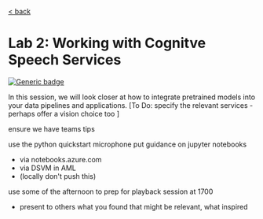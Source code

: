 [< back](../Lab2.md#The-Plan-for-the-Day)

# Lab 2: Working with Cognitve Speech Services
[![Generic badge](https://img.shields.io/badge/STATUS-DRAFT-ORANGE.svg)](https://shields.io/)

In this session, we will look closer at how to integrate pretrained models into your data pipelines and applications.
[To Do: specify the relevant services - perhaps offer a vision choice too ]

ensure we have teams tips

use the python quickstart microphone 
put guidance on jupyter notebooks
- via notebooks.azure.com
- via DSVM in AML
- (locally don't push this)


use some of the afternoon to prep for playback session at 1700
- present to others what you found that might be relevant, what inspired

<pre>


</pre>

